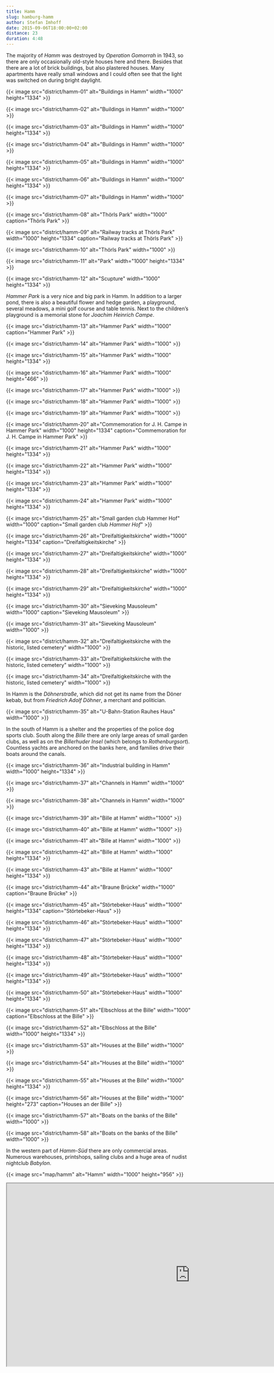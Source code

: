 ```yaml
---
title: Hamm
slug: hamburg-hamm
author: Stefan Imhoff
date: 2015-09-06T18:00:00+02:00
distance: 23
duration: 4:48
---
```


The majority of _Hamm_ was destroyed by _Operation Gomorrah_ in 1943, so there are only occasionally old-style houses here and there. Besides that there are a lot of brick buildings, but also plastered houses. Many apartments have really small windows and I could often see that the light was switched on during bright daylight.

{{< image src="district/hamm-01" alt="Buildings in Hamm" width="1000" height="1334" >}}

{{< image src="district/hamm-02" alt="Buildings in Hamm" width="1000" >}}

{{< image src="district/hamm-03" alt="Buildings in Hamm" width="1000" height="1334" >}}

{{< image src="district/hamm-04" alt="Buildings in Hamm" width="1000" >}}

{{< image src="district/hamm-05" alt="Buildings in Hamm" width="1000" height="1334" >}}

{{< image src="district/hamm-06" alt="Buildings in Hamm" width="1000" height="1334" >}}

{{< image src="district/hamm-07" alt="Buildings in Hamm" width="1000" >}}

{{< image src="district/hamm-08" alt="Thörls Park" width="1000" caption="Thörls Park" >}}

{{< image src="district/hamm-09" alt="Railway tracks at Thörls Park" width="1000" height="1334" caption="Railway tracks at Thörls Park" >}}

{{< image src="district/hamm-10" alt="Thörls Park" width="1000" >}}

{{< image src="district/hamm-11" alt="Park" width="1000" height="1334" >}}

{{< image src="district/hamm-12" alt="Scupture" width="1000" height="1334" >}}

_Hammer Park_ is a very nice and big park in Hamm. In addition to a larger pond, there is also a beautiful flower and hedge garden, a playground, several meadows, a mini golf course and table tennis. Next to the children’s playground is a memorial stone for _Joachim Heinrich Campe_.

{{< image src="district/hamm-13" alt="Hammer Park" width="1000" caption="Hammer Park" >}}

{{< image src="district/hamm-14" alt="Hammer Park" width="1000" >}}

{{< image src="district/hamm-15" alt="Hammer Park" width="1000" height="1334" >}}

{{< image src="district/hamm-16" alt="Hammer Park" width="1000" height="466" >}}

{{< image src="district/hamm-17" alt="Hammer Park" width="1000" >}}

{{< image src="district/hamm-18" alt="Hammer Park" width="1000" >}}

{{< image src="district/hamm-19" alt="Hammer Park" width="1000" >}}

{{< image src="district/hamm-20" alt="Commemoration for J. H. Campe in Hammer Park" width="1000" height="1334" caption="Commemoration for J. H. Campe in Hammer Park" >}}

{{< image src="district/hamm-21" alt="Hammer Park" width="1000" height="1334" >}}

{{< image src="district/hamm-22" alt="Hammer Park" width="1000" height="1334" >}}

{{< image src="district/hamm-23" alt="Hammer Park" width="1000" height="1334" >}}

{{< image src="district/hamm-24" alt="Hammer Park" width="1000" height="1334" >}}

{{< image src="district/hamm-25" alt="Small garden club Hammer Hof" width="1000" caption="Small garden club <em>Hammer Hof</em>" >}}

{{< image src="district/hamm-26" alt="Dreifaltigkeitskirche" width="1000" height="1334" caption="Dreifaltigkeitskirche" >}}

{{< image src="district/hamm-27" alt="Dreifaltigkeitskirche" width="1000" height="1334" >}}

{{< image src="district/hamm-28" alt="Dreifaltigkeitskirche" width="1000" height="1334" >}}

{{< image src="district/hamm-29" alt="Dreifaltigkeitskirche" width="1000" height="1334" >}}

{{< image src="district/hamm-30" alt="Sieveking Mausoleum" width="1000" caption="Sieveking Mausoleum" >}}

{{< image src="district/hamm-31" alt="Sieveking Mausoleum" width="1000" >}}

{{< image src="district/hamm-32" alt="Dreifaltigkeitskirche with the historic, listed cemetery" width="1000" >}}

{{< image src="district/hamm-33" alt="Dreifaltigkeitskirche with the historic, listed cemetery" width="1000" >}}

{{< image src="district/hamm-34" alt="Dreifaltigkeitskirche with the historic, listed cemetery" width="1000" >}}

In Hamm is the _Döhnerstraße_, which did not get its name from the Döner kebab, but from _Friedrich Adolf Döhner_, a merchant and politician.

{{< image src="district/hamm-35" alt="U-Bahn-Station Rauhes Haus" width="1000" >}}

In the south of Hamm is a shelter and the properties of the police dog sports club. South along the _Bille_ there are only large areas of small garden clubs, as well as on the _Billerhuder Insel_ (which belongs to _Rothenburgsort_). Countless yachts are anchored on the banks here, and families drive their boats around the canals.

{{< image src="district/hamm-36" alt="Industrial building in Hamm" width="1000" height="1334" >}}

{{< image src="district/hamm-37" alt="Channels in Hamm" width="1000" >}}

{{< image src="district/hamm-38" alt="Channels in Hamm" width="1000" >}}

{{< image src="district/hamm-39" alt="Bille at Hamm" width="1000" >}}

{{< image src="district/hamm-40" alt="Bille at Hamm" width="1000" >}}

{{< image src="district/hamm-41" alt="Bille at Hamm" width="1000" >}}

{{< image src="district/hamm-42" alt="Bille at Hamm" width="1000" height="1334" >}}

{{< image src="district/hamm-43" alt="Bille at Hamm" width="1000" height="1334" >}}

{{< image src="district/hamm-44" alt="Braune Brücke" width="1000" caption="Braune Brücke" >}}

{{< image src="district/hamm-45" alt="Störtebeker-Haus" width="1000" height="1334" caption="Störtebeker-Haus" >}}

{{< image src="district/hamm-46" alt="Störtebeker-Haus" width="1000" height="1334" >}}

{{< image src="district/hamm-47" alt="Störtebeker-Haus" width="1000" height="1334" >}}

{{< image src="district/hamm-48" alt="Störtebeker-Haus" width="1000" height="1334" >}}

{{< image src="district/hamm-49" alt="Störtebeker-Haus" width="1000" height="1334" >}}

{{< image src="district/hamm-50" alt="Störtebeker-Haus" width="1000" height="1334" >}}

{{< image src="district/hamm-51" alt="Elbschloss at the Bille" width="1000" caption="Elbschloss at the Bille" >}}

{{< image src="district/hamm-52" alt="Elbschloss at the Bille" width="1000" height="1334" >}}

{{< image src="district/hamm-53" alt="Houses at the Bille" width="1000" >}}

{{< image src="district/hamm-54" alt="Houses at the Bille" width="1000" >}}

{{< image src="district/hamm-55" alt="Houses at the Bille" width="1000" height="1334" >}}

{{< image src="district/hamm-56" alt="Houses at the Bille" width="1000" height="273" caption="Houses an der Bille" >}}

{{< image src="district/hamm-57" alt="Boats on the banks of the Bille" width="1000" >}}

{{< image src="district/hamm-58" alt="Boats on the banks of the Bille" width="1000" >}}

In the western part of _Hamm-Süd_ there are only commercial areas. Numerous warehouses, printshops, sailing clubs and a huge area of nudist nightclub _Babylon_.

{{< image src="map/hamm" alt="Hamm" width="1000" height="956" >}}

<iframe class="map" src="https://www.google.com/maps/d/u/0/embed?mid=1lFkhA9I9nRWtbpbqIQbtFf5_nGw" width="1000" height="500"></iframe>
